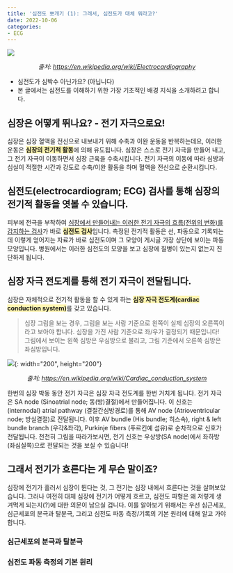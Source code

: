```yaml
---
title: '심전도 뽀개기 (1): 그래서, 심전도가 대체 뭐라고?'
date: 2022-10-06
categories:
- ECG
---
```


![](../../assets/images/ecg1_sinusrhythm.png)
<center><i>출처: <a href="https://en.wikipedia.org/wiki/Electrocardiographym">https://en.wikipedia.org/wiki/Electrocardiography</a></i></center>

- 심전도가 심박수 아닌가요? (아닙니다)
- 본 글에서는 심전도를 이해하기 위한 가장 기초적인 배경 지식을 소개하려고 합니다.

<!-- more -->

## 심장은 어떻게 뛰나요? - 전기 자극으로요!
심장은 심장 혈액을 전신으로 내보내기 위해 수축과 이완 운동을 반복하는데요, 이러한 운동은 <strong><span style="background-color: #fff5b1">심장의 전기적 활동</span></strong>에 의해 유도됩니다. 심장은 스스로 전기 자극을 만들어 내고, 그 전기 자극이 이동하면서 심장 근육을 수축시킵니다. 전기 자극의 이동에 따라 심방과 심실이 적절한 시간과 강도로 수축/이완 활동을 하며 혈액을 전신으로 순환시킵니다.

## 심전도(electrocardiogram; ECG) 검사를 통해 심장의 전기적 활동을 엿볼 수 있습니다.
피부에 전극을 부착하여 <u>심장에서 만들어내는 이러한 전기 자극의 흐름(전위의 변화)를 감지하는 검사</u>가 바로 <strong><span style="background-color: #fff5b1">심전도 검사</span></strong>입니다. 측정된 전기적 활동은 선, 파동으로 기록되는데 이렇게 얻어지는 자료가 바로 심전도이며 그 모양이 게시글 가장 상단에 보이는 파동 모양입니다. 병원에서는 이러한 심전도의 모양을 보고 심장에 질병이 있는지 없는지 진단하게 됩니다.

## 심장 자극 전도계를 통해 전기 자극이 전달됩니다.
심장은 자체적으로 전기적 활동을 할 수 있게 하는 <strong><span style="background-color: #fff5b1">심장 자극 전도계(cardiac conduction system)</span></strong>를 갖고 있습니다.

> 심장 그림을 보는 경우, 그림을 보는 사람 기준으로 왼쪽이 실제 심장의 오른쪽이라고 보아야 합니다. 심장을 가진 사람 기준으로 좌/우가 결정되기 때문입니다! 그림에서 보이는 왼쪽 심방은 우심방으로 불리고, 그림 기준에서 오른쪽 심방은 좌심방입니다. 

![](../../assets/images/ecg1_ccs.jpeg){: width="200", height="200"}

<center><i>출처: <a href="https://en.wikipedia.org/wiki/Cardiac_conduction_system">https://en.wikipedia.org/wiki/Cardiac_conduction_system</a></i></center>

한번의 심장 박동 동안 전기 자극은 심장 자극 전도계를 한번 거치게 됩니다. 전기 자극은 SA node (Sinoatrial node; 동(방)결절)에서 만들어집니다. 이 신호는 (internodal) atrial pathway (결절간심방경로)를 통해 AV node (Atrioventricular node; 방실결절)로 전달됩니다. 이후 AV bundle (His bundle; 히스속), right & left bundle branch (우각&좌각), Purkinje fibers (푸르킨예 섬유)로 순차적으로 신호가 전달됩니다. 천천히 그림을 따라가보시면, 전기 신호는 우상방(SA node)에서 좌하방(좌심실쪽)으로 전달되는 것을 보실 수 있습니다! 

## 그래서 전기가 흐른다는 게 무슨 말이죠?
심장에 전기가 흘러서 심장이 뛴다는 것, 그 전기는 심장 내에서 흐른다는 것을 살펴보았습니다. 그러나 여전히 대체 심장에 전기가 어떻게 흐르고, 심전도 파형은 왜 저렇게 생겨먹게 되는지(?)에 대한 의문이 남으실 겁니다. 이를 알아보기 위해서는 우선 심근세포, 심근세포의 분극과 탈분극, 그리고 심전도 파동 측정/기록의 기본 원리에 대해 알고 가야 합니다.

### 심근세포의 분극과 탈분극


### 심전도 파동 측정의 기본 원리

